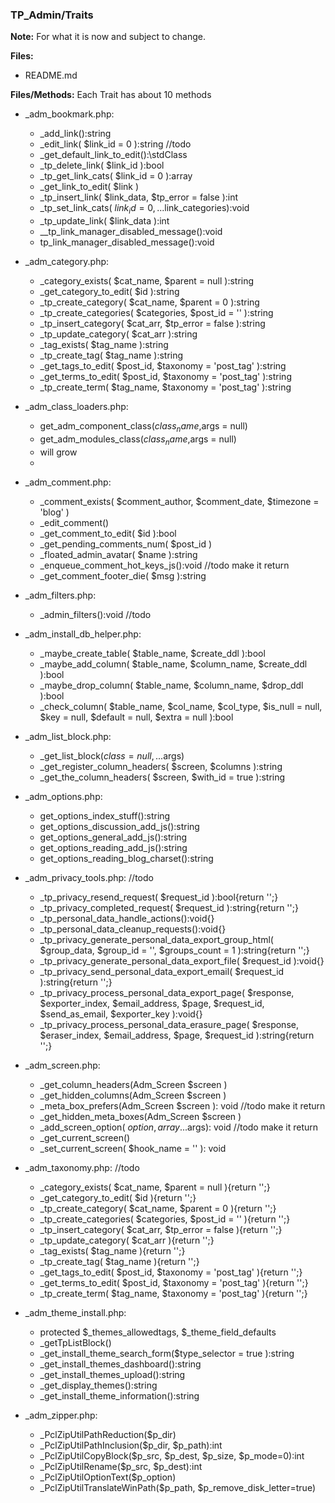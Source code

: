 ### TP_Admin/Traits

**Note:** For what it is now and subject to change. 

**Files:** 
- README.md

**Files/Methods:** Each Trait has about 10 methods

- _adm_bookmark.php: 	
	* _add_link():string 
	* _edit_link( $link_id = 0 ):string //todo  
	* _get_default_link_to_edit():\stdClass 
	* _tp_delete_link( $link_id ):bool 
	* _tp_get_link_cats( $link_id = 0 ):array 
	* _get_link_to_edit( $link ) 
	* _tp_insert_link( $link_data, $tp_error = false ):int 
	* _tp_set_link_cats( $link_id = 0, ...$link_categories):void 
	* _tp_update_link( $link_data ):int 
	* __tp_link_manager_disabled_message():void 
	* tp_link_manager_disabled_message():void 

- _adm_category.php: 	
	* _category_exists( $cat_name, $parent = null ):string 
	* _get_category_to_edit( $id ):string 
	* _tp_create_category( $cat_name, $parent = 0 ):string 
	* _tp_create_categories( $categories, $post_id = '' ):string 
	* _tp_insert_category( $cat_arr, $tp_error = false ):string 
	* _tp_update_category( $cat_arr ):string 
	* _tag_exists( $tag_name ):string 
	* _tp_create_tag( $tag_name ):string 
	* _get_tags_to_edit( $post_id, $taxonomy = 'post_tag' ):string 
	* _get_terms_to_edit( $post_id, $taxonomy = 'post_tag' ):string 
	* _tp_create_term( $tag_name, $taxonomy = 'post_tag' ):string 

- _adm_class_loaders.php: 	
	* get_adm_component_class($class_name,$args = null) 
	* get_adm_modules_class($class_name,$args = null) 
	* will grow 
	*  

- _adm_comment.php: 	
	* _comment_exists( $comment_author, $comment_date, $timezone = 'blog' ) 
	* _edit_comment() 
	* _get_comment_to_edit( $id ):bool 
	* _get_pending_comments_num( $post_id ) 
	* _floated_admin_avatar( $name ):string 
	* _enqueue_comment_hot_keys_js():void //todo make it return
	* _get_comment_footer_die( $msg ):string 

- _adm_filters.php: 	
	* _admin_filters():void //todo 

- _adm_install_db_helper.php: 	
	* _maybe_create_table( $table_name, $create_ddl ):bool 
	* _maybe_add_column( $table_name, $column_name, $create_ddl ):bool 
	* _maybe_drop_column( $table_name, $column_name, $drop_ddl ):bool 
	* _check_column( $table_name, $col_name, $col_type, $is_null = null, $key = null, $default = null, $extra = null ):bool 

- _adm_list_block.php: 	
	* _get_list_block($class = null,...$args) 
	* _get_register_column_headers( $screen, $columns ):string 
	* _get_the_column_headers( $screen, $with_id = true ):string 

- _adm_options.php: 	
	* get_options_index_stuff():string 
	* get_options_discussion_add_js():string 
	* get_options_general_add_js():string 
	* get_options_reading_add_js():string 
	* get_options_reading_blog_charset():string 

- _adm_privacy_tools.php: //todo	
	* _tp_privacy_resend_request( $request_id ):bool{return '';} 
	* _tp_privacy_completed_request( $request_id ):string{return '';} 
	* _tp_personal_data_handle_actions():void{} 
	* _tp_personal_data_cleanup_requests():void{} 
	* _tp_privacy_generate_personal_data_export_group_html( $group_data, $group_id = '', $groups_count = 1 ):string{return '';} 
	* _tp_privacy_generate_personal_data_export_file( $request_id ):void{} 
	* _tp_privacy_send_personal_data_export_email( $request_id ):string{return '';} 
	* _tp_privacy_process_personal_data_export_page( $response, $exporter_index, $email_address, $page, $request_id, $send_as_email, $exporter_key ):void{} 
	* _tp_privacy_process_personal_data_erasure_page( $response, $eraser_index, $email_address, $page, $request_id ):string{return '';} 

- _adm_screen.php: 	
	* _get_column_headers(Adm_Screen $screen ) 
	* _get_hidden_columns(Adm_Screen $screen ) 
	* _meta_box_prefers(Adm_Screen $screen ): void //todo make it return
	* _get_hidden_meta_boxes(Adm_Screen $screen ) 
	* _add_screen_option( $option,array ...$args): void //todo make it return 
	* _get_current_screen() 
	* _set_current_screen( $hook_name = '' ): void 

- _adm_taxonomy.php: //todo	
	* _category_exists( $cat_name, $parent = null ){return '';} 
	* _get_category_to_edit( $id ){return '';} 
	* _tp_create_category( $cat_name, $parent = 0 ){return '';} 
	* _tp_create_categories( $categories, $post_id = '' ){return '';} 
	* _tp_insert_category( $cat_arr, $tp_error = false ){return '';} 
	* _tp_update_category( $cat_arr ){return '';} 
	* _tag_exists( $tag_name ){return '';} 
	* _tp_create_tag( $tag_name ){return '';} 
	* _get_tags_to_edit( $post_id, $taxonomy = 'post_tag' ){return '';} 
	* _get_terms_to_edit( $post_id, $taxonomy = 'post_tag' ){return '';} 
	* _tp_create_term( $tag_name, $taxonomy = 'post_tag' ){return '';} 

- _adm_theme_install.php: 	
	* protected $_themes_allowedtags, $_theme_field_defaults 
	* _getTpListBlock() 
	* _get_install_theme_search_form($type_selector = true ):string 
	* _get_install_themes_dashboard():string 
	* _get_install_themes_upload():string 
	* _get_display_themes():string 
	* _get_install_theme_information():string 

- _adm_zipper.php: 	
	* _PclZipUtilPathReduction($p_dir) 
	* _PclZipUtilPathInclusion($p_dir, $p_path):int 
	* _PclZipUtilCopyBlock($p_src, $p_dest, $p_size, $p_mode=0):int 
	* _PclZipUtilRename($p_src, $p_dest):int 
	* _PclZipUtilOptionText($p_option) 
	* _PclZipUtilTranslateWinPath($p_path, $p_remove_disk_letter=true) 
